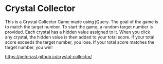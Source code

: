 # Crystal Collector
This is a Crystal Collector Game made using jQuery.
The goal of the game is to match the target number.
To start the game, a random target number is provided.
Each crystal has a hidden value assigned to it.
When you click any crystal, the hidden value is then added to your total score. 
If your total score exceeds the target number, you lose.
If your total score matches the target number, you win!

https://peterjast.github.io/crystal-collector/
